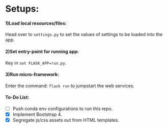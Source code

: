 # Setups:

#### 1)Load local resources/files:
Head over to ```settings.py``` to set the values of settings to be loaded into the app.


#### 2)Set entry-point for running app:
Key in ```set FLASK_APP=run.py```.


#### 3)Run micro-framework:
Enter the command: ```flask run``` to jumpstart the web services.




#### To-Do List:

- [ ] Push conda env configurations to run this repo.
- [x] Implement Bootstrap 4.
- [x] Segregate js/css assets out from HTML templates.

